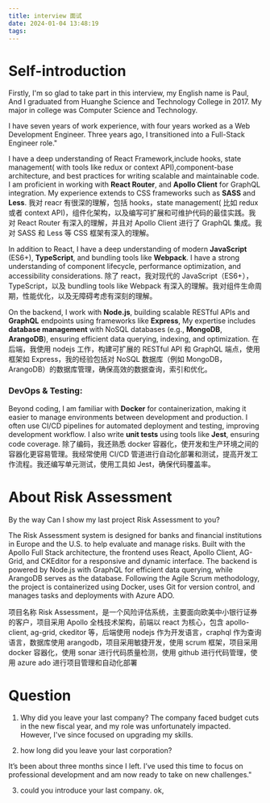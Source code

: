 ```yaml
---
title: interview 面试
date: 2024-01-04 13:48:19
tags:
---
```


# Self-introduction

Firstly, I'm so glad to take part in this interview, my English name is Paul, And I graduated from Huanghe Science and Technology College in 2017. My major in college was Computer Science and Technology.

I have seven years of work experience, with four years worked as a Web Development Engineer. Three years ago, I transitioned into a Full-Stack Engineer role."

I have a deep understanding of React Framework,include hooks, state management( with tools like redux or context API),component-base architecture, and best practices for writing scalable and maintainable code. I am proficient in working with **React Router**, and **Apollo Client** for GraphQL integration. My experience extends to CSS frameworks such as **SASS** and **Less**.
我对 reacr 有很深的理解，包括 hooks，state management( 比如 redux 或者 context API)，组件化架构，以及编写可扩展和可维护代码的最佳实践。我对 React Router 有深入的理解，并且对 Apollo Client 进行了 GraphQL 集成。我对 SASS 和 Less 等 CSS 框架有深入的理解。

In addition to React, I have a deep understanding of modern **JavaScript** (ES6+), **TypeScript**, and bundling tools like **Webpack**. I have a strong understanding of component lifecycle, performance optimization, and accessibility considerations.
除了 react，我对现代的 JavaScript（ES6+），TypeScript，以及 bundling tools like Webpack 有深入的理解。我对组件生命周期，性能优化，以及无障碍考虑有深刻的理解。

On the backend, I work with **Node.js**, building scalable RESTful APIs and **GraphQL** endpoints using frameworks like **Express**, My expertise includes **database management** with NoSQL databases (e.g., **MongoDB**, **ArangoDB**), ensuring efficient data querying, indexing, and optimization.
在后端，我使用 nodejs 工作，构建可扩展的 RESTful API 和 GraphQL 端点，使用框架如 Express，我的经验包括对 NoSQL 数据库（例如 MongoDB，ArangoDB）的数据库管理，确保高效的数据查询，索引和优化。

### DevOps & Testing:

Beyond coding, I am familiar with **Docker** for containerization, making it easier to manage environments between development and production. I often use CI/CD pipelines for automated deployment and testing, improving development workflow. I also write **unit tests** using tools like **Jest**, ensuring code coverage.
除了编码，我还熟悉 docker 容器化，使开发和生产环境之间的容器化更容易管理。我经常使用 CI/CD 管道进行自动化部署和测试，提高开发工作流程。我还编写单元测试，使用工具如 Jest，确保代码覆盖率。

# About Risk Assessment

By the way
Can I show my last project Risk Assessment to you?

The Risk Assessment system is designed for banks and financial institutions in Europe and the U.S.
to help evaluate and manage risks. Built with the Apollo Full Stack architecture,
the frontend uses React, Apollo Client, AG-Grid, and CKEditor for a responsive and dynamic interface.
The backend is powered by Node.js with GraphQL for efficient data querying, while ArangoDB serves as the database. Following the Agile Scrum methodology, the project is containerized using Docker, uses Git for version control, and manages tasks and deployments with Azure ADO.

项目名称 Risk Assessment，是一个风险评估系统，主要面向欧美中小银行证券的客户，项目采用 Apollo 全栈技术架构，前端以 react 为核心，包含 apollo-client, ag-grid, ckeditor 等，后端使用 nodejs 作为开发语言，craphql 作为查询语言，数据库使用 arangodb，项目采用敏捷开发，使用 scrum 框架，项目采用 docker 容器化，使用 sonar 进行代码质量检测，使用 github 进行代码管理，使用 azure ado 进行项目管理和自动化部署

# Question

1. Why did you leave your last company?
   The company faced budget cuts in the new fiscal year, and my role was unfortunately impacted. However, I've since focused on upgrading my skills.

2. how long did you leave your last corporation?

It’s been about three months since I left. I’ve used this time to focus on professional development and am now ready to take on new challenges."

3. could you introduce your last company.
   ok,
